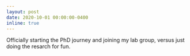 ```yaml
---
layout: post
date: 2020-10-01 00:00:00-0400
inline: true
---
```


Officially starting the PhD journey and joining my lab group, versus just doing the resarch for fun.
